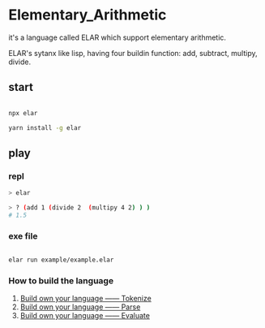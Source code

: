 # Elementary_Arithmetic

it's a language called ELAR which support elementary arithmetic.

ELAR's sytanx like lisp, having four buildin function: add, subtract, multipy, divide.

## start

```bash

npx elar

yarn install -g elar

```


## play

### repl

```bash
> elar

> ? (add 1 (divide 2  (multipy 4 2) ) )
# 1.5
```

### exe file

```bash

elar run example/example.elar

```

### How to build the language

1. [Build own your language —— Tokenize](https://github.com/baixiaoji/blog/issues/39)
2. [Build own your language —— Parse](https://github.com/baixiaoji/blog/issues/40)
3. [Build own your language —— Evaluate](https://github.com/baixiaoji/blog/issues/41)